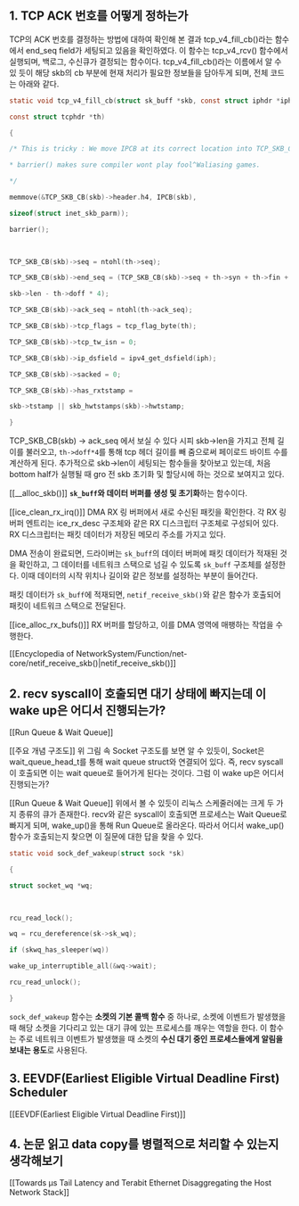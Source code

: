 ## 1. TCP ACK 번호를 어떻게 정하는가
TCP의 ACK 번호를 결정하는 방법에 대하여 확인해 본 결과 tcp_v4_fill_cb()라는 함수에서 end_seq field가 세팅되고 있음을 확인하였다. 이 함수는 tcp_v4_rcv() 함수에서 실행되며, 백로그, 수신큐가 결정되는 함수이다. tcp_v4_fill_cb()라는 이름에서 알 수 있 듯이 해당 skb의 cb 부분에 현재 처리가 필요한 정보들을 담아두게 되며, 전체 코드는 아래와 같다.

```c title=tcp_v4_fill_cb()
static void tcp_v4_fill_cb(struct sk_buff *skb, const struct iphdr *iph,

const struct tcphdr *th)

{

/* This is tricky : We move IPCB at its correct location into TCP_SKB_CB()

* barrier() makes sure compiler wont play fool^Waliasing games.

*/

memmove(&TCP_SKB_CB(skb)->header.h4, IPCB(skb),

sizeof(struct inet_skb_parm));

barrier();

  

TCP_SKB_CB(skb)->seq = ntohl(th->seq);

TCP_SKB_CB(skb)->end_seq = (TCP_SKB_CB(skb)->seq + th->syn + th->fin +

skb->len - th->doff * 4);

TCP_SKB_CB(skb)->ack_seq = ntohl(th->ack_seq);

TCP_SKB_CB(skb)->tcp_flags = tcp_flag_byte(th);

TCP_SKB_CB(skb)->tcp_tw_isn = 0;

TCP_SKB_CB(skb)->ip_dsfield = ipv4_get_dsfield(iph);

TCP_SKB_CB(skb)->sacked = 0;

TCP_SKB_CB(skb)->has_rxtstamp =

skb->tstamp || skb_hwtstamps(skb)->hwtstamp;

}
```

TCP_SKB_CB(skb) -> ack_seq 에서 보실 수 있다 시피 skb->len을 가지고 전체 길이를 불러오고, `th->doff*4`를 통해 tcp 헤더 길이를 빼 줌으로써 페이로드 바이트 수를 계산하게 된다. 추가적으로 skb->len이 세팅되는 함수들을 찾아보고 있는데, 처음 bottom half가 실행될 때 gro 전 skb 초기화 및 할당시에 하는 것으로 보여지고 있다.

[[__alloc_skb()]]
**`sk_buff`와 데이터 버퍼를 생성 및 초기화**하는 함수이다.

[[ice_clean_rx_irq()]]
DMA RX 링 버퍼에서 새로 수신된 패킷을 확인한다. 각 RX 링 버퍼 엔트리는 ice_rx_desc 구조체와 같은 RX 디스크립터 구조체로 구성되어 있다. RX 디스크립터는 패킷 데이터가 저장된 메모리 주소를 가지고 있다. 

DMA 전송이 완료되면, 드라이버는 `sk_buff`의 데이터 버퍼에 패킷 데이터가 적재된 것을 확인하고, 그 데이터를 네트워크 스택으로 넘길 수 있도록 `sk_buff` 구조체를 설정한다. 이때 데이터의 시작 위치나 길이와 같은 정보를 설정하는 부분이 들어간다.

패킷 데이터가 `sk_buff`에 적재되면, `netif_receive_skb()`와 같은 함수가 호출되어 패킷이 네트워크 스택으로 전달된다.

[[ice_alloc_rx_bufs()]]
RX 버퍼를 할당하고, 이를 DMA 영역에 매팽하는 작업을 수행한다.

[[Encyclopedia of NetworkSystem/Function/net-core/netif_receive_skb()|netif_receive_skb()]]
## 2. recv syscall이 호출되면 대기 상태에 빠지는데 이 wake up은 어디서 진행되는가?
[[Run Queue & Wait Queue]]

[[주요 개념 구조도]]
 위 그림 속 Socket 구조도를 보면 알 수 있듯이, Socket은 wait_queue_head_t를 통해 wait queue struct와 연결되어 있다. 즉, recv syscall이 호출되면 이는 wait queue로 들어가게 된다는 것이다. 그럼 이 wake up은 어디서 진행되는가?


[[Run Queue & Wait Queue]]
위에서 볼 수 있듯이 리눅스 스케줄러에는 크게 두 가지 종류의 큐가 존재한다. recv와 같은 syscall이 호출되면 프로세스는 Wait Queue로 빠지게 되며, wake_up()을 통해 Run Queue로 올라온다. 따라서 어디서 wake_up()함수가 호출되는지 찾으면 이 질문에 대한 답을 찾을 수 있다.

```c title=sock_def_wakeup()
static void sock_def_wakeup(struct sock *sk)

{

struct socket_wq *wq;

  

rcu_read_lock();

wq = rcu_dereference(sk->sk_wq);

if (skwq_has_sleeper(wq))

wake_up_interruptible_all(&wq->wait);

rcu_read_unlock();

}
```

`sock_def_wakeup` 함수는 **소켓의 기본 콜백 함수** 중 하나로, 소켓에 이벤트가 발생했을 때 해당 소켓을 기다리고 있는 대기 큐에 있는 프로세스를 깨우는 역할을 한다. 이 함수는 주로 네트워크 이벤트가 발생했을 때 소켓의 **수신 대기 중인 프로세스들에게 알림을 보내는 용도**로 사용된다.
## 3. EEVDF(Earliest Eligible Virtual Deadline First) Scheduler
[[EEVDF(Earliest Eligible Virtual Deadline First)]]

## 4. 논문 읽고 data copy를 병렬적으로 처리할 수 있는지 생각해보기
[[Towards μs Tail Latency and Terabit Ethernet Disaggregating the Host Network Stack]]